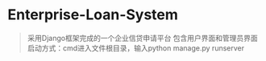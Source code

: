# Enterprise-Loan-System
> 采用Django框架完成的一个企业信贷申请平台
> 包含用户界面和管理员界面
> 启动方式：cmd进入文件根目录，输入python manage.py runserver
